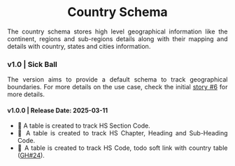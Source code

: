<h1 align = "center">Country Schema</h1>

<div align = "justify">

The country schema stores high level geographical information like the continent, regions and sub-regions details along
with their mapping and details with country, states and cities information.

### v1.0 | Sick Ball

The version aims to provide a default schema to track geographical boundaries. For more details on the use case, check
the initial [story #6](https://github.com/digitphilia/dataway/issues/6) for more details.

#### v1.0.0 | Release Date: 2025-03-11

  * 🎉 A table is created to track HS Section Code.
  * 🎉 A table is created to track HS Chapter, Heading and Sub-Heading Code.
  * 🎉 A table is created to track HS Code, todo soft link with country table ([GH#24](https://github.com/digitphilia/dataway/pull/24)).

</details>

</div>
